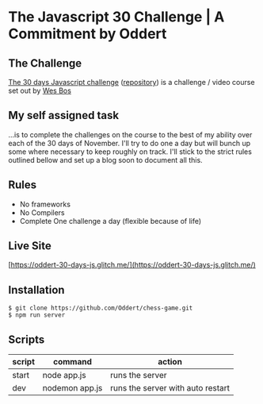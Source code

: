 # The Javascript 30 Challenge | A Commitment by Oddert

## The Challenge
[The 30 days Javascript challenge](https://javascript30.com/) ([repository](https://github.com/wesbos/JavaScript30)) is a challenge / video course set out by [Wes Bos](https://wesbos.com/)

## My self assigned task
...is to complete the challenges on the course to the best of my ability over each of the 30 days of November.
I'll try to do one a day but will bunch up some where necessary to keep roughly on track.
I'll stick to the strict rules outlined bellow and set up a blog soon to document all this.

## Rules
* No frameworks
* No Compilers
* Complete One challenge a day (flexible because of life)


## Live Site
[https://oddert-30-days-js.glitch.me/](https://oddert-30-days-js.glitch.me/)

## Installation
```
$ git clone https://github.com/Oddert/chess-game.git
$ npm run server
```

## Scripts
| script | command                                        | action
|--------|------------------------------------------------|------------------------------------------------|
| start  | node app.js                                    | runs the server                                |
| dev | nodemon app.js                                 | runs the server with auto restart              |
